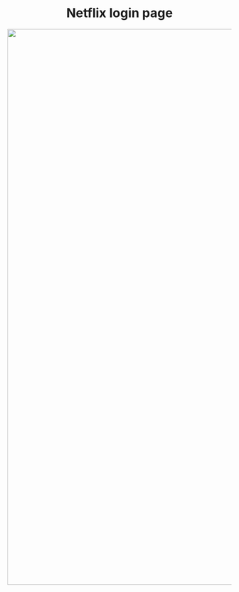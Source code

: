 <div align="center">
    <h1>Netflix login page</h1>
    <img src="netflix.png" width="1250px">
</div>
